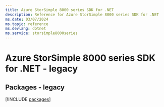 ```yaml
---
title: Azure StorSimple 8000 series SDK for .NET
description: Reference for Azure StorSimple 8000 series SDK for .NET
ms.date: 03/07/2024
ms.topic: reference
ms.devlang: dotnet
ms.service: storsimple8000series
---
```

# Azure StorSimple 8000 series SDK for .NET - legacy
## Packages - legacy
[!INCLUDE [packages](storsimple-8000-series-index.md)]